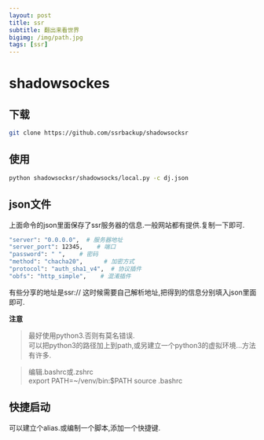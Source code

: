 ```yaml
---
layout: post
title: ssr
subtitle: 翻出来看世界
bigimg: /img/path.jpg
tags: [ssr]
---
```


# shadowsockes

## 下载
```bash
git clone https://github.com/ssrbackup/shadowsocksr
```
## 使用
```bash
python shadowsocksr/shadowsocks/local.py -c dj.json 
```
## json文件
上面命令的json里面保存了ssr服务器的信息.一般网站都有提供.复制一下即可.
```bash
"server": "0.0.0.0",  # 服务器地址
"server_port": 12345,    # 端口
"password": " ",    # 密码
"method": "chacha20",      # 加密方式
"protocol": "auth_sha1_v4",  # 协议插件
"obfs": "http_simple",    # 混淆插件
```
有些分享的地址是ssr:// 这时候需要自己解析地址,把得到的信息分别填入json里面即可.

**注意**
> 最好使用python3.否则有莫名错误.  
> 可以把python3的路径加上到path,或另建立一个python3的虚拟环境...方法有许多.

> 编辑.bashrc或.zshrc  
> export PATH=~/venv/bin:$PATH
> source .bashrc

## 快捷启动
可以建立个alias.或编制一个脚本,添加一个快捷键.